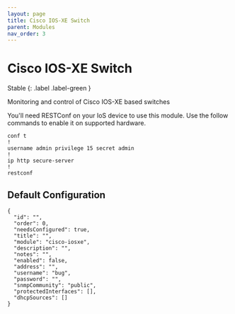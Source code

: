 ```yaml
---
layout: page
title: Cisco IOS-XE Switch
parent: Modules
nav_order: 3
---
```


# Cisco IOS-XE Switch

Stable
{: .label .label-green }

Monitoring and control of Cisco IOS-XE based switches

You'll need RESTConf on your IoS device to use this module. Use the follow commands to enable it on supported hardware.

```
conf t
!
username admin privilege 15 secret admin
!
ip http secure-server
!
restconf
```

## Default Configuration

```
{
  "id": "",
  "order": 0,
  "needsConfigured": true,
  "title": "",
  "module": "cisco-iosxe",
  "description": "",
  "notes": "",
  "enabled": false,
  "address": "",
  "username": "bug",
  "password": "",
  "snmpCommunity": "public",
  "protectedInterfaces": [],
  "dhcpSources": []
}
```
